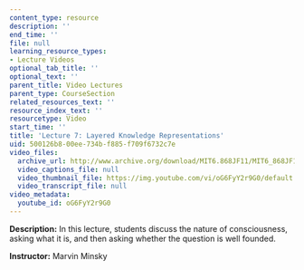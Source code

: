 ```yaml
---
content_type: resource
description: ''
end_time: ''
file: null
learning_resource_types:
- Lecture Videos
optional_tab_title: ''
optional_text: ''
parent_title: Video Lectures
parent_type: CourseSection
related_resources_text: ''
resource_index_text: ''
resourcetype: Video
start_time: ''
title: 'Lecture 7: Layered Knowledge Representations'
uid: 500126b8-00ee-734b-f885-f709f6732c7e
video_files:
  archive_url: http://www.archive.org/download/MIT6.868JF11/MIT6_868JF11_lec07_300k.mp4
  video_captions_file: null
  video_thumbnail_file: https://img.youtube.com/vi/oG6FyY2r9G0/default.jpg
  video_transcript_file: null
video_metadata:
  youtube_id: oG6FyY2r9G0
---
```


**Description:** In this lecture, students discuss the nature of consciousness, asking what it is, and then asking whether the question is well founded.

**Instructor:** Marvin Minsky
